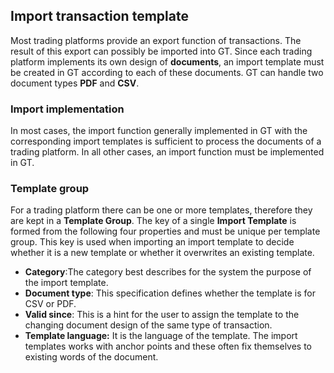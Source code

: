 ## Import transaction template
Most trading platforms provide an export function of transactions. The result of this export can possibly be imported into GT. Since each trading platform implements its own design of **documents**, an import template must be created in GT according to each of these documents. GT can handle two document types **PDF** and **CSV**.

### Import implementation
In most cases, the import function generally implemented in GT with the corresponding import templates is sufficient to process the documents of a trading platform. In all other cases, an import function must be implemented in GT.

### Template group
For a trading platform there can be one or more templates, therefore they are kept in a **Template Group**. The key of a single **Import Template** is formed from the following four properties and must be unique per template group. This key is used when importing an import template to decide whether it is a new template or whether it overwrites an existing template.
- **Category**:The category best describes for the system the purpose of the import template.
- **Document type**: This specification defines whether the template is for CSV or PDF.
- **Valid since**: This is a hint for the user to assign the template to the changing document design of the same type of transaction.
- **Template language:** It is the language of the template. The import templates works with anchor points and these often fix themselves to existing words of the document.
